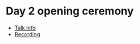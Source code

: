 # Day 2 opening ceremony

* [Talk info](https://talks.nixcon.org/nixcon-2023/talk/DS3REV/)
* [Recording](https://media.ccc.de/v/nixcon-2023-36845-nixcon-2023-opening-ceremony)
